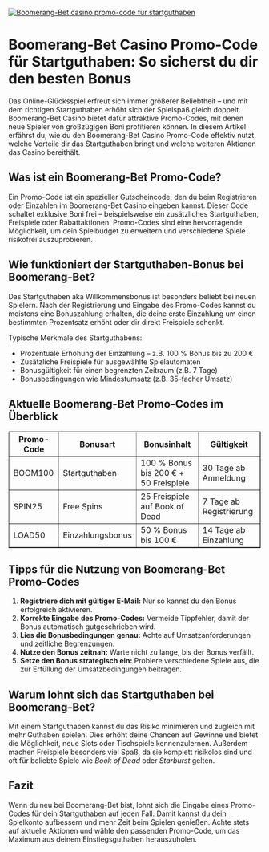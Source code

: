 [![Boomerang-Bet casino promo-code für startguthaben](https://123-caf.pages.dev/gitsignup.png)](https://vrmoo.ru/Bt82HjjY)

<h1>Boomerang-Bet Casino Promo-Code für Startguthaben: So sicherst du dir den besten Bonus</h1>  <p>Das Online-Glücksspiel erfreut sich immer größerer Beliebtheit – und mit dem richtigen Startguthaben erhöht sich der Spielspaß gleich doppelt. Boomerang-Bet Casino bietet dafür attraktive Promo-Codes, mit denen neue Spieler von großzügigen Boni profitieren können. In diesem Artikel erfährst du, wie du den Boomerang-Bet Casino Promo-Code effektiv nutzt, welche Vorteile dir das Startguthaben bringt und welche weiteren Aktionen das Casino bereithält.</p>  <h2>Was ist ein Boomerang-Bet Promo-Code?</h2>  <p>Ein Promo-Code ist ein spezieller Gutscheincode, den du beim Registrieren oder Einzahlen im Boomerang-Bet Casino eingeben kannst. Dieser Code schaltet exklusive Boni frei – beispielsweise ein zusätzliches Startguthaben, Freispiele oder Rabattaktionen. Promo-Codes sind eine hervorragende Möglichkeit, um dein Spielbudget zu erweitern und verschiedene Spiele risikofrei auszuprobieren.</p>  <h2>Wie funktioniert der Startguthaben-Bonus bei Boomerang-Bet?</h2>  <p>Das Startguthaben aka Willkommensbonus ist besonders beliebt bei neuen Spielern. Nach der Registrierung und Eingabe des Promo-Codes kannst du meistens eine Bonuszahlung erhalten, die deine erste Einzahlung um einen bestimmten Prozentsatz erhöht oder dir direkt Freispiele schenkt.</p>  <p>Typische Merkmale des Startguthabens:</p> <ul>   <li>Prozentuale Erhöhung der Einzahlung – z.B. 100 % Bonus bis zu 200 €</li>   <li>Zusätzliche Freispiele für ausgewählte Spielautomaten</li>   <li>Bonusgültigkeit für einen begrenzten Zeitraum (z.B. 7 Tage)</li>   <li>Bonusbedingungen wie Mindestumsatz (z.B. 35-facher Umsatz)</li> </ul>  <h2>Aktuelle Boomerang-Bet Promo-Codes im Überblick</h2>  <table border="1" cellpadding="8" cellspacing="0">   <thead>     <tr>       <th>Promo-Code</th>       <th>Bonusart</th>       <th>Bonusinhalt</th>       <th>Gültigkeit</th>     </tr>   </thead>   <tbody>     <tr>       <td>BOOM100</td>       <td>Startguthaben</td>       <td>100 % Bonus bis 200 € + 50 Freispiele</td>       <td>30 Tage ab Anmeldung</td>     </tr>     <tr>       <td>SPIN25</td>       <td>Free Spins</td>       <td>25 Freispiele auf Book of Dead</td>       <td>7 Tage ab Registrierung</td>     </tr>     <tr>       <td>LOAD50</td>       <td>Einzahlungsbonus</td>       <td>50 % Bonus bis 100 €</td>       <td>14 Tage ab Einzahlung</td>     </tr>   </tbody> </table>  <h2>Tipps für die Nutzung von Boomerang-Bet Promo-Codes</h2>  <ol>   <li><strong>Registriere dich mit gültiger E-Mail:</strong> Nur so kannst du den Bonus erfolgreich aktivieren.</li>   <li><strong>Korrekte Eingabe des Promo-Codes:</strong> Vermeide Tippfehler, damit der Bonus automatisch gutgeschrieben wird.</li>   <li><strong>Lies die Bonusbedingungen genau:</strong> Achte auf Umsatzanforderungen und zeitliche Begrenzungen.</li>   <li><strong>Nutze den Bonus zeitnah:</strong> Warte nicht zu lange, bis der Bonus verfällt.</li>   <li><strong>Setze den Bonus strategisch ein:</strong> Probiere verschiedene Spiele aus, die zur Erfüllung der Umsatzbedingungen beitragen.</li> </ol>  <h2>Warum lohnt sich das Startguthaben bei Boomerang-Bet?</h2>  <p>Mit einem Startguthaben kannst du das Risiko minimieren und zugleich mit mehr Guthaben spielen. Dies erhöht deine Chancen auf Gewinne und bietet die Möglichkeit, neue Slots oder Tischspiele kennenzulernen. Außerdem machen Freispiele besonders viel Spaß, da sie komplett risikolos sind und oft für beliebte Spiele wie <em>Book of Dead</em> oder <em>Starburst</em> gelten.</p>  <h2>Fazit</h2>  <p>Wenn du neu bei Boomerang-Bet bist, lohnt sich die Eingabe eines Promo-Codes für dein Startguthaben auf jeden Fall. Damit kannst du dein Spielkonto aufbessern und mehr Zeit beim Spielen genießen. Achte stets auf aktuelle Aktionen und wähle den passenden Promo-Code, um das Maximum aus deinem Einstiegsguthaben herauszuholen.</p>